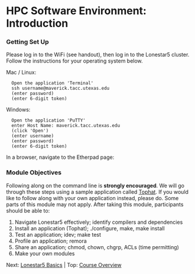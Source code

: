 # HPC Software Environment: Introduction


### Getting Set Up

Please log in to the WiFi (see handout), then log in to the Lonestar5 cluster. Follow the instructions for your operating system below.

Mac / Linux:

```
  Open the application 'Terminal'
  ssh username@maverick.tacc.utexas.edu
  (enter password)
  (enter 6-digit token)
```

Windows:

```
  Open the application 'PuTTY'
  enter Host Name: maverick.tacc.utexas.edu
  (click 'Open')
  (enter username)
  (enter password)
  (enter 6-digit token)
```

In a browser, navigate to the Etherpad page:

### Module Objectives

Following along on the command line is **strongly encouraged**. We will go through these steps using a sample application called [Tophat](https://ccb.jhu.edu/software/tophat/tutorial.shtml). If you would like to follow along with your own application instead, please do. Some parts of this module may not apply. After taking this module, participants should be able to:

 1. Navigate Lonestar5 effectively; identify compilers and dependencies
 2. Install an application (Tophat); ./configure, make, make install
 3. Test an application; idev; make test
 4. Profile an application; remora
 5. Share an application; chmod, chown, chgrp, ACLs (time permitting)
 6. Make your own modules



Next: [Lonestar5 Basics](hpc_software_environment_02.md) | Top: [Course Overview](../../index.md)
